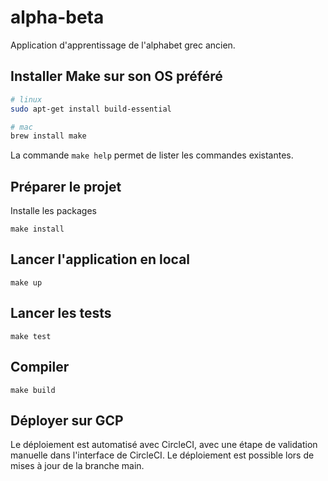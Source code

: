 # alpha-beta

Application d'apprentissage de l'alphabet grec ancien.

## Installer Make sur son OS préféré

```bash
# linux
sudo apt-get install build-essential

# mac
brew install make

```

La commande `make help` permet de lister les commandes existantes.

## Préparer le projet

Installe les packages

`make install`

## Lancer l'application en local

`make up`

## Lancer les tests

`make test`

## Compiler

`make build`

## Déployer sur GCP

Le déploiement est automatisé avec CircleCI, avec une étape de validation manuelle dans l'interface de CircleCI. Le déploiement est possible lors de mises à jour de la branche main.
